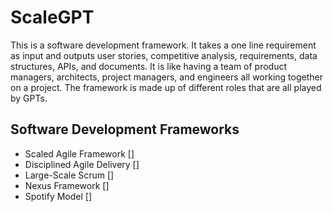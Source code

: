 # ScaleGPT

This is a software development framework. It takes a one line requirement as input and outputs user stories, competitive analysis, requirements, data structures, APIs, and documents. It is like having a team of product managers, architects, project managers, and engineers all working together on a project. The framework is made up of different roles that are all played by GPTs.

## Software Development Frameworks
- Scaled Agile Framework []
- Disciplined Agile Delivery []
- Large-Scale Scrum []
- Nexus Framework []
- Spotify Model []
